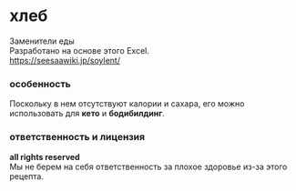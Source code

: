 # хлеб
Заменители еды  
Разработано на основе этого Excel.  
https://seesaawiki.jp/soylent/  
### особенность
Поскольку в нем отсутствуют калории и сахара, его можно использовать для **кето** и **бодибилдинг**.  
### ответственность и лицензия
**all rights reserved**  
Мы не берем на себя ответственность за плохое здоровье из-за этого рецепта.  
